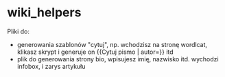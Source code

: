 # wiki_helpers
Pliki do:
- generowania szablonów "cytuj", np. wchodzisz na stronę wordlcat, klikasz skrypt i generuje on {{Cytuj pismo | autor=}} itd
- plik do generowania strony bio, wpisujesz imię, nazwisko itd. wychodzi infobox, i zarys artykułu
